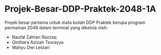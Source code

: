 # Projek-Besar-DDP-Praktek-2048-1A
Projek besar pertama untuk mata kuliah DDP Praktek berupa program permainan 2048 dalam terminal yang dikelola oleh:
- Naufal Zahran Razzaq
- Qinthara Azizah Tsurayya
- Wahyu Dwi Lestari

